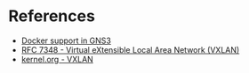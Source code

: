 # References

- [Docker support in GNS3](https://docs.gns3.com/docs/emulators/docker-support-in-gns3)
- [RFC 7348 - Virtual eXtensible Local Area Network (VXLAN)](https://www.rfc-editor.org/rfc/rfc7348.html)
- [kernel.org - VXLAN](https://docs.kernel.org/networking/vxlan.html)
